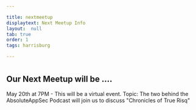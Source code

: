 ```yaml
---

title: nextmeetup
displaytext: Next Meetup Info 
layout:  null
tab: true
order: 1
tags: harrisburg

---
```

#
## Our Next Meetup will be ....

May 20th at 7PM - This will be a virtual event.
Topic: The two behind the AbsoluteAppSec Podcast will join us to discuss "Chronicles of True Risq"
